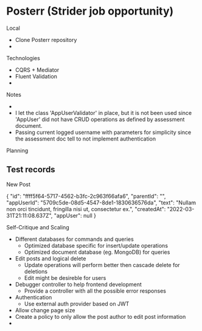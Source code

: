 # Posterr (Strider job opportunity)


Local

* Clone Posterr repository
* 


Technologies

* CQRS + Mediator
* Fluent Validation
* 

Notes

* 
* I let the class 'AppUserValidator' in place, but it is not been used since 'AppUser' did not have CRUD operations as defined by assessment document.
* Passing current logged username with parameters for simplicity since the assessment doc tell to not implement authentication


Planning



## Test records

New Post

  {
    "id": "ffff5f64-5717-4562-b3fc-2c963f66afa6",
    "parentId": "",
    "appUserId": "5709c5de-08d5-4547-8de1-1830636576da",
    "text": "Nullam non orci tincidunt, fringilla nisi ut, consectetur ex.",
    "createdAt": "2022-03-31T21:11:08.637Z",
    "appUser": null
  }


Self-Critique and Scaling

* Different databases for commands and queries
  * Optimized database specific for insert/update operations 
  * Optimized document database (eg. MongoDB) for queries
* Edit posts and logical delete
  * Update operations will perform better then cascade delete for deletions
  * Edit might be desireble for users
* Debugger controller to help frontend development
  * Provide a controller with all the possible error responses 
* Authentication
  * Use external auth provider based on JWT 
* Allow change page size
* Create a policy to only allow the post author to edit post information
* 



